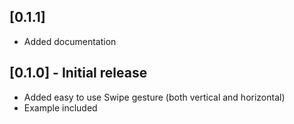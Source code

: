 ## [0.1.1]

* Added documentation

## [0.1.0] - Initial release

* Added easy to use Swipe gesture (both vertical and horizontal)
* Example included
